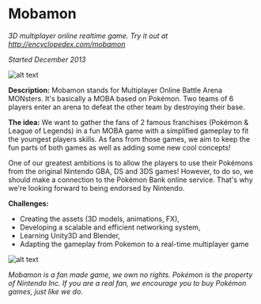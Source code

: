Mobamon
============

*3D multiplayer online realtime game.*
*Try it out at http://encyclopedex.com/mobamon*

*Started December 2013*

![alt text](http://i.imgur.com/MTPvBYm.jpg)

**Description:** Mobamon stands for Multiplayer Online Battle Arena MONsters. It's basically a MOBA based on Pokémon.
Two teams of 6 players enter an arena to defeat the other team by destroying their base.

**The idea:**  We want to gather the fans of 2 famous franchises (Pokémon & League of Legends) in a fun MOBA game with a simplified gameplay to fit the youngest players skills. 
As fans from those games, we aim to keep the fun parts of both games as well as adding some new cool concepts!

One of our greatest ambitions is to allow the players to use their Pokémons from the original Nintendo GBA, DS and 3DS games!
However, to do so, we should make a connection to the Pokémon Bank online service. That's why we're looking forward to being endorsed by Nintendo.

**Challenges:** 
- Creating the assets (3D models, animations, FX), 
- Developing a scalable and efficient networking system, 
- Learning Unity3D and Blender, 
- Adapting the gameplay from Pokemon to a real-time multiplayer game



![alt text](http://oi44.tinypic.com/290tvo4.jpg)

*Mobamon is a fan made game, we own no rights.
Pokémon is the property of Nintendo Inc.
If you are a real fan, we encourage you to buy Pokémon games, just like we do.*
